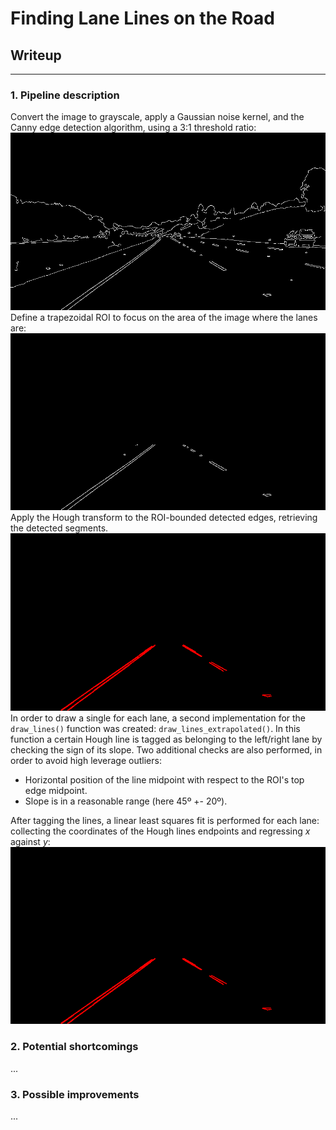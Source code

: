 # **Finding Lane Lines on the Road** 

## Writeup 

[//]: # (Image References)
[image1]: ./examples/grayscale.jpg
[original]: ./test_images/solidYellowCurve.jpg
[adjusted_gamma]: ./test_images/adjuste_gamma.jpg
[canny]: ./test_images/canny.jpg
[roi]: ./test_images/roi.jpg
[hough]: ./test_images/hough.jpg
[extrapolated_on_image]: ./test_images/hough.jpg
---

### 1. Pipeline description

Convert the image to grayscale, apply a Gaussian noise kernel, and the Canny edge detection algorithm, using a 3:1 threshold ratio:
![canny]
Define a trapezoidal ROI to focus on the area of the image where the lanes are:
![roi]
Apply the Hough transform to the ROI-bounded detected edges, retrieving the detected segments.
![hough]
In order to draw a single for each lane, a second implementation for the `draw_lines()` function was created:  `draw_lines_extrapolated()`. In this function a certain Hough line is tagged as belonging to the left/right lane by checking the sign of its slope. Two additional checks are also performed, in order to avoid high leverage outliers:
+ Horizontal position of the line midpoint with respect to the ROI's top edge midpoint.
+ Slope is in a reasonable range (here 45º +- 20º).

After tagging the lines, a linear least squares fit is performed for each lane: collecting the coordinates of the Hough lines endpoints and regressing *x* against *y*:
![extrapolated_on_image]


### 2. Potential shortcomings


...


### 3. Possible improvements

...